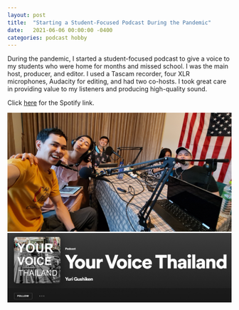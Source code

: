 ```yaml
---
layout: post
title:  "Starting a Student-Focused Podcast During the Pandemic"
date:   2021-06-06 00:00:00 -0400
categories: podcast hobby
---
```


During the pandemic, I started a student-focused podcast to give a voice to my students who were home for months and missed school. I was the main host, producer, and editor. I used a Tascam recorder, four XLR microphones, Audacity for editing, and had two co-hosts. I took great care in providing value to my listeners and producing high-quality sound.

Click [here](https://open.spotify.com/show/2fYsbdJsTzGeW3uKe5ks14) for the Spotify link.

![YVT Podcast](/media/yvt1.jpg)
![YVT Podcast](/media/yvt2.png)
    
